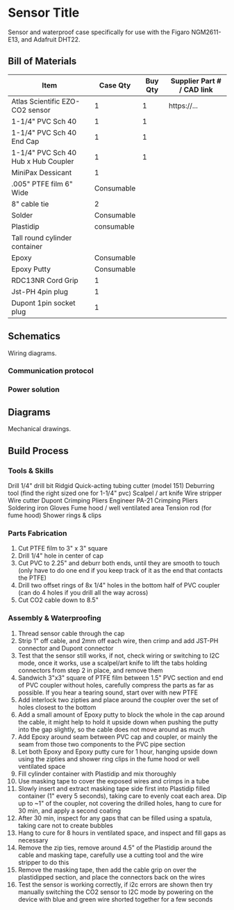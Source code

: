 # Sensor Title

Sensor and waterproof case specifically for use with the Figaro NGM2611-E13, and Adafruit DHT22.

## Bill of Materials

| Item                                                       | Case Qty   | Buy Qty   |  Supplier Part # / CAD link |
| ---------------------------------------------------------- | ---------- | --------- |  -------------------------- |
| Atlas Scientific EZO-CO2 sensor        | 1  | 1          | https://... |
| 1-1/4" PVC Sch 40         | 1 | 1 | |
| 1-1/4" PVC Sch 40 End Cap | 1 | 1 | |
| 1-1/4" PVC Sch 40 Hub x Hub Coupler | 1 | 1 | |
| MiniPax Dessicant | 1 | | |
| .005" PTFE film 6" Wide | Consumable | | |
| 8" cable tie | 2 | | |
| Solder | Consumable | | |
| Plastidip  | consumable | |
| Tall round cylinder container | | | |
| Epoxy | Consumable | | |
| Epoxy Putty | Consumable | | |
| RDC13NR Cord Grip | 1 | | |
| Jst-PH 4pin plug | 1 | | |
| Dupont 1pin socket plug | 1 | | |

## Schematics

Wiring diagrams.

### Communication protocol

### Power solution

## Diagrams

Mechanical drawings.

## Build Process

### Tools & Skills

Drill
1/4" drill bit
Ridgid Quick-acting tubing cutter (model 151)
Deburring tool (find the right sized one for 1-1/4" pvc)
Scalpel / art knife
Wire stripper
Wire cutter
Dupont Crimping Pliers
Engineer PA-21 Crimping Pliers
Soldering iron
Gloves
Fume hood / well ventilated area
Tension rod (for fume hood)
Shower rings & clips

### Parts Fabrication

1. Cut PTFE film to 3" x 3" square
2. Drill 1/4" hole in center of cap
3. Cut PVC to 2.25" and deburr both ends, until they are smooth to touch (only have to do one end if you keep track of it as the end that contacts the PTFE)
4. Drill two offset rings of 8x 1/4" holes in the bottom half of PVC coupler (can do 4 holes if you drill all the way across)
5. Cut CO2 cable down to 8.5"

### Assembly & Waterproofing

1. Thread sensor cable through the cap
2. Strip 1" off cable, and 2mm off each wire, then crimp and add JST-PH connector and Dupont connector
3. Test that the sensor still works, if not, check wiring or switching to I2C mode, once it works, use a scalpel/art knife to lift the tabs holding connectors from step 2 in place, and remove them
4. Sandwich 3"x3" square of PTFE film between 1.5" PVC section and end of PVC coupler without holes, carefully compress the parts as far as possible.  If you hear a tearing sound, start over with new PTFE
5. Add interlock two zipties and place around the coupler over the set of holes closest to the bottom
6. Add a small amount of Epoxy putty to block the whole in the cap around the cable, it might help to hold it upside down when pushing the putty into the gap slightly, so the cable does not move around as much
7. Add Epoxy around seam between PVC cap and coupler, or mainly the seam from those two components to the PVC pipe section
8. Let both Epoxy and Epoxy putty cure for 1 hour, hanging upside down using the zipties and shower ring clips in the fume hood or well ventilated space
9. Fill cylinder container with Plastidip and mix thoroughly
10. Use masking tape to cover the exposed wires and crimps in a tube
11. Slowly insert and extract masking tape side first into Plastidip filled container (1" every 5 seconds), taking care to evenly coat each area.  Dip up to ~1" of the coupler, not covering the drilled holes, hang to cure for 30 min, and apply a second coating
12. After 30 min, inspect for any gaps that can be filled using a spatula, taking care not to create bubbles
13. Hang to cure for 8 hours in ventilated space, and inspect and fill gaps as necessary
14. Remove the zip ties, remove around 4.5" of the Plastidip around the cable and masking tape, carefully use a cutting tool and the wire stripper to do this
15. Remove the masking tape, then add the cable grip on over the plastidipped section, and place the connectors back on the wires
16. Test the sensor is working correctly, if i2c errors are shown then try manually switching the CO2 sensor to I2C mode by powering on the device with blue and green wire shorted together for a few seconds